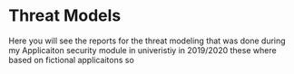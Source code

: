 # Threat Models

Here you will see the reports for the threat modeling that was done during my Applicaiton security module in univeristiy in 2019/2020
these where based on fictional applicaitons so 
